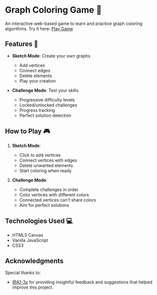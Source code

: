 # Graph Coloring Game 🎨

An interactive web-based game to learn and practice graph coloring algorithms. Try it here: [Play Game](https://reben80.github.io/chromatic-number-new-/)

## Features 🌟

- **Sketch Mode**: Create your own graphs
  - Add vertices
  - Connect edges
  - Delete elements
  - Play your creation

- **Challenge Mode**: Test your skills
  - Progressive difficulty levels
  - Locked/unlocked challenges
  - Progress tracking
  - Perfect solution detection

## How to Play 🎮

1. **Sketch Mode**:
   - Click to add vertices
   - Connect vertices with edges
   - Delete unwanted elements
   - Start coloring when ready

2. **Challenge Mode**:
   - Complete challenges in order
   - Color vertices with different colors
   - Connected vertices can't share colors
   - Aim for perfect solutions

## Technologies Used 💻

- HTML5 Canvas
- Vanilla JavaScript
- CSS3
## Acknowledgments

Special thanks to:
- [@A1-3x](https://github.com/A1-3x) for providing insightful feedback and suggestions that helped improve this project.
